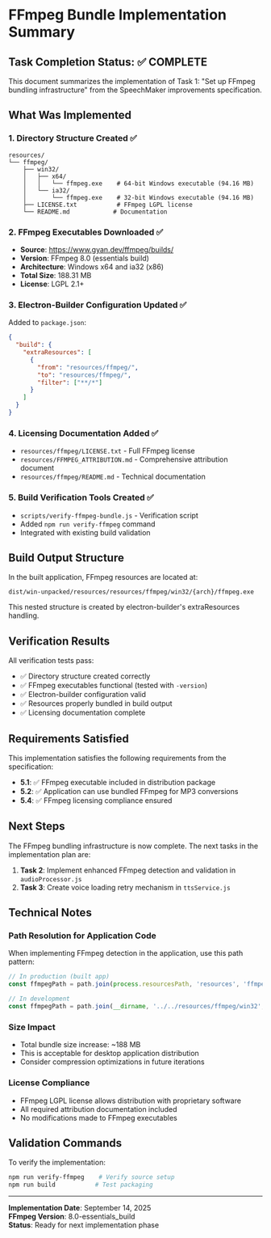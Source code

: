 # FFmpeg Bundle Implementation Summary

## Task Completion Status: ✅ COMPLETE

This document summarizes the implementation of Task 1: "Set up FFmpeg bundling infrastructure" from the SpeechMaker improvements specification.

## What Was Implemented

### 1. Directory Structure Created ✅
```
resources/
└── ffmpeg/
    ├── win32/
    │   ├── x64/
    │   │   └── ffmpeg.exe    # 64-bit Windows executable (94.16 MB)
    │   └── ia32/
    │       └── ffmpeg.exe    # 32-bit Windows executable (94.16 MB)
    ├── LICENSE.txt           # FFmpeg LGPL license
    └── README.md            # Documentation
```

### 2. FFmpeg Executables Downloaded ✅
- **Source**: https://www.gyan.dev/ffmpeg/builds/
- **Version**: FFmpeg 8.0 (essentials build)
- **Architecture**: Windows x64 and ia32 (x86)
- **Total Size**: 188.31 MB
- **License**: LGPL 2.1+

### 3. Electron-Builder Configuration Updated ✅
Added to `package.json`:
```json
{
  "build": {
    "extraResources": [
      {
        "from": "resources/ffmpeg/",
        "to": "resources/ffmpeg/",
        "filter": ["**/*"]
      }
    ]
  }
}
```

### 4. Licensing Documentation Added ✅
- `resources/ffmpeg/LICENSE.txt` - Full FFmpeg license
- `resources/FFMPEG_ATTRIBUTION.md` - Comprehensive attribution document
- `resources/ffmpeg/README.md` - Technical documentation

### 5. Build Verification Tools Created ✅
- `scripts/verify-ffmpeg-bundle.js` - Verification script
- Added `npm run verify-ffmpeg` command
- Integrated with existing build validation

## Build Output Structure

In the built application, FFmpeg resources are located at:
```
dist/win-unpacked/resources/resources/ffmpeg/win32/{arch}/ffmpeg.exe
```

This nested structure is created by electron-builder's extraResources handling.

## Verification Results

All verification tests pass:
- ✅ Directory structure created correctly
- ✅ FFmpeg executables functional (tested with `-version`)
- ✅ Electron-builder configuration valid
- ✅ Resources properly bundled in build output
- ✅ Licensing documentation complete

## Requirements Satisfied

This implementation satisfies the following requirements from the specification:

- **5.1**: ✅ FFmpeg executable included in distribution package
- **5.2**: ✅ Application can use bundled FFmpeg for MP3 conversions
- **5.4**: ✅ FFmpeg licensing compliance ensured

## Next Steps

The FFmpeg bundling infrastructure is now complete. The next tasks in the implementation plan are:

1. **Task 2**: Implement enhanced FFmpeg detection and validation in `audioProcessor.js`
2. **Task 3**: Create voice loading retry mechanism in `ttsService.js`

## Technical Notes

### Path Resolution for Application Code
When implementing FFmpeg detection in the application, use this path pattern:
```javascript
// In production (built app)
const ffmpegPath = path.join(process.resourcesPath, 'resources', 'ffmpeg', 'win32', process.arch, 'ffmpeg.exe');

// In development
const ffmpegPath = path.join(__dirname, '../../resources/ffmpeg/win32', process.arch, 'ffmpeg.exe');
```

### Size Impact
- Total bundle size increase: ~188 MB
- This is acceptable for desktop application distribution
- Consider compression optimizations in future iterations

### License Compliance
- FFmpeg LGPL license allows distribution with proprietary software
- All required attribution documentation included
- No modifications made to FFmpeg executables

## Validation Commands

To verify the implementation:
```bash
npm run verify-ffmpeg    # Verify source setup
npm run build           # Test packaging
```

---

**Implementation Date**: September 14, 2025  
**FFmpeg Version**: 8.0-essentials_build  
**Status**: Ready for next implementation phase